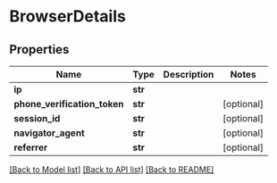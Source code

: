 # BrowserDetails


## Properties
Name | Type | Description | Notes
------------ | ------------- | ------------- | -------------
**ip** | **str** |  | 
**phone_verification_token** | **str** |  | [optional] 
**session_id** | **str** |  | [optional] 
**navigator_agent** | **str** |  | [optional] 
**referrer** | **str** |  | [optional] 

[[Back to Model list]](../README.md#documentation-for-models) [[Back to API list]](../README.md#documentation-for-api-endpoints) [[Back to README]](../README.md)


